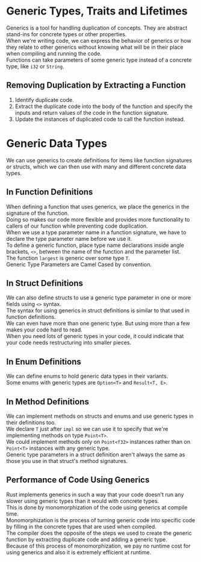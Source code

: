 # Generic Types, Traits and Lifetimes
Generics is a tool for handling duplication of concepts. They are abstract stand-ins for concrete types or other properties.  
When we're writing code, we can express the behavior of generics or how they relate to other generics without knowing what will be in their place when compiling and running the code.  
Functions can take parameters of some generic type instead of a concrete type, like `i32` or `String`.  

## Removing Duplication by Extracting a Function
1. Identify duplicate code.
2. Extract the duplicate code into the body of the function and specify the inputs and return values of the code in the function signature.
3. Update the instances of duplicated code to call the function instead.

# Generic Data Types
We can use generics to create definitions for items like function signatures or structs, which we can then use with many and different concrete data types.  

## In Function Definitions
When defining a function that uses generics, we place the generics in the signature of the function.  
Doing so makes our code more flexible and provides more functionality to callers of our function while preventing code duplication.  
When we use a type parameter name in a function signature, we have to declare the type parameter name before we use it.  
To define a generic function, place type name declarations inside angle brackets, `<>`, between the name of the function and the parameter list.  
The function `largest` is generic over some type `T`.  
Generic Type Parameters are Camel Cased by convention.

## In Struct Definitions
We can also define structs to use a generic type parameter in one or more fields using `<>` syntax.  
The syntax for using generics in struct definitions is similar to that used in function definitions.  
We can even have more than one generic type. But using more than a few makes your code hard to read.  
When you need lots of generic types in your code, it could indicate that your code needs restructuring into smaller pieces.  

## In Enum Definitions
We can define enums to hold generic data types in their variants.  
Some enums with generic types are `Option<T>` and `Result<T, E>`.  

## In Method Definitions
We can implement methods on structs and enums and use generic types in their definitions too.  
We declare `T` just after `impl` so we can use it to specify that we're implementing methods on type `Point<T>`.  
We could implement methods only on `Point<f32>` instances rather than on `Point<T>` instances with any generic type.  
Generic type parameters in a struct definition aren't always the same as those you use in that struct's method signatures.  

## Performance of Code Using Generics
Rust implements generics in such a way that your code doesn't run any slower using generic types than it would with concrete types.  
This is done by monomorphization of the code using generics at compile time.  
Monomorphization is the process of turning generic code into specific code by filling in the concrete types that are used when compiled.  
The compiler does the opposite of the steps we used to create the generic function by extracting duplicate code and adding a generic type.  
Because of this process of monomorphization, we pay no runtime cost for using generics and also it is extremely efficient at runtime.